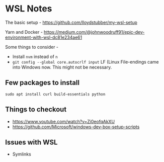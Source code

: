 # WSL Notes

The basic setup - https://github.com/lloydstubber/my-wsl-setup

Yarn and Docker - https://medium.com/@johnwoodruff91/epic-dev-environment-with-wsl-dc81e234ae61

Some things to consider -
- Install `nvm` instead of `n`
- `git config --global core.autocrlf input`
  LF (Linux File-endings came into Windows now. This might not be necessary.

## Few packages to install

```shell
sudo apt install curl build-essentials python
```

## Things to checkout
- https://www.youtube.com/watch?v=Zi0eofqAkXU
- https://github.com/Microsoft/windows-dev-box-setup-scripts

## Issues with WSL
- Symlinks

